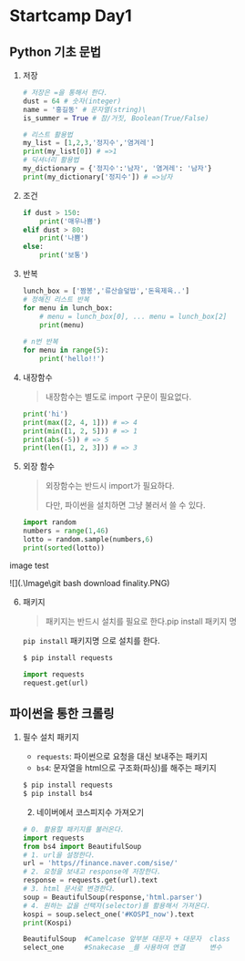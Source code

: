 # Startcamp Day1

## Python 기초 문법

1. 저장

   ```python
   # 저장은 =을 통해서 한다.
   dust = 64 # 숫자(integer)
   name = '홍길동' # 문자열(string)\
   is_summer = True # 참/거짓, Boolean(True/False)
   
   # 리스트 활용법
   my_list = [1,2,3,'정지수','염겨레']
   print(my_list[0]) # =>1
   # 딕셔너리 활용법
   my_dictionary = {'정지수':'남자', '염겨레': '남자'}
   print(my_dictionary['정지수']) # =>남자
   ```

   

2. 조건

   ```python
   if dust > 150:
       print('매우나쁨')
   elif dust > 80:
       print('나쁨')
   else:
       print('보통')
   ```

   

3. 반복

   ```python
   lunch_box = ['짬봉','류산슬덮밥','돈육제육..']
   # 정해진 리스트 반복
   for menu in lunch_box:
       # menu = lunch_box[0], ... menu = lunch_box[2]
       print(menu)
       
   # n번 반복    
   for menu in range(5):
       print('hello!!')
   ```



4. 내장함수

   > 내장함수는 별도로 import 구문이 필요없다.

   ```python
   print('hi')
   print(max([2, 4, 1])) # => 4
   print(min([1, 2, 5])) # => 1
   print(abs(-5)) # => 5
   print(len([1, 2, 3])) # => 3
   ```

   

5. 외장 함수

   > 외장함수는 반드시 import가 필요하다.
   >
   > 다만, 파이썬을 설치하면 그냥 불러서 쓸 수 있다.

   ``` python
   import random
   numbers = range(1,46)
   lotto = random.sample(numbers,6)
   print(sorted(lotto))
   ```

   

image test

![](.\Image\git bash download finality.PNG)



6. 패키지

   > 패키지는 반드시 설치를 필요로 한다.pip install 패키지 명

   `pip install` 패키지명 으로 설치를 한다.

   ```bash
   $ pip install requests
   ```

   

   ```python
   import requests
   request.get(url)
   ```



## 파이썬을 통한 크롤링

 1. 필수 설치 패키지

    * `requests`: 파이썬으로 요청을 대신 보내주는 패키지
    * `bs4`: 문자열을 html으로 구조화(파싱)를 해주는 패키지

    ```bash
    $ pip install requests
    $ pip install bs4
    ```

    

	2.  네이버에서 코스피지수 가져오기

    ```python
    # 0. 활용할 패키지를 불러온다.
    import requests
    from bs4 import BeautifulSoup 
    # 1. url을 설정한다.
    url = 'https//finance.naver.com/sise/'
    # 2. 요청을 보내고 response에 저장한다.
    response = requests.get(url).text
    # 3. html 문서로 변경한다.
    soup = BeautifulSoup(response,'html.parser')
    # 4. 원하는 값을 선택자(selector)를 활용해서 가져온다.
    kospi = soup.select_one('#KOSPI_now').text
    print(Kospi)
    
    BeautifulSoup  #Camelcase 앞부분 대문자 + 대문자  class
    select_one     #Snakecase _를 사용하여 연결      변수
    ```

    